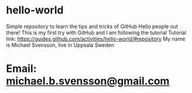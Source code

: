 # hello-world
Simple repository to learn the tips and tricks of GitHub 
Hello people out there!
This is my first try with GitHub and I am following the tutorial
Tutorial link: https://guides.github.com/activities/hello-world/#repository
My name is Michael Svensson, live in Uppsala Sweden
# Email: michael.b.svensson@gmail.com
